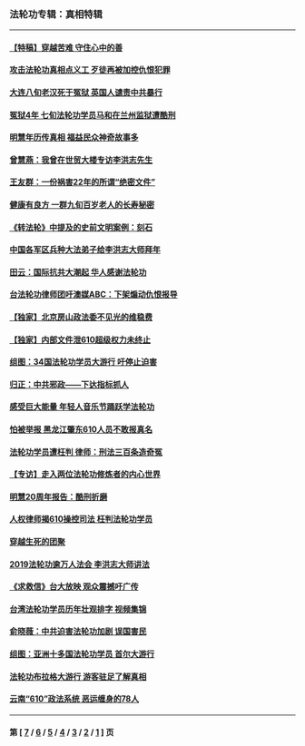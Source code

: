 ### 法轮功专辑：真相特辑
---
#### [【特稿】穿越苦难 守住心中的善](../../pages/nf4389/n13784979.md?12090430) 
#### [攻击法轮功真相点义工 歹徒再被加控仇恨犯罪](../../pages/nf4389/n13601019.md?12090430) 
#### [大连八旬老汉死于冤狱 英国人谴责中共暴行](../../pages/nf4389/n13480118.md?12090430) 
#### [冤狱4年 七旬法轮功学员马和在兰州监狱遭酷刑](../../pages/nf4389/n13304688.md?12090430) 
#### [明慧年历传真相 福益民众神奇故事多](../../pages/nf4389/n13294545.md?12090430) 
#### [曾慧燕：我曾在世贸大楼专访李洪志先生](../../pages/nf4389/n12898729.md?12090430) 
#### [王友群：一份祸害22年的所谓“绝密文件”](../../pages/nf4389/n12871750.md?12090430) 
#### [健康有良方 一群九旬百岁老人的长寿秘密](../../pages/nf4389/n12847475.md?12090430) 
#### [《转法轮》中提及的史前文明案例：刻石](../../pages/nf4389/n12758577.md?12090430) 
#### [中国各军区兵种大法弟子给李洪志大师拜年](../../pages/nf4389/n12750047.md?12090430) 
#### [田云：国际抗共大潮起 华人感谢法轮功](../../pages/nf4389/n12357708.md?12090430) 
#### [台法轮功律师团吁澳媒ABC：下架煽动仇恨报导](../../pages/nf4389/n12279917.md?12090430) 
#### [【独家】北京房山政法委不见光的维稳费](../../pages/nf4389/n12031979.md?12090430) 
#### [【独家】内部文件泄610超级权力未终止](../../pages/nf4389/n12023895.md?12090430) 
#### [组图：34国法轮功学员大游行 吁停止迫害](../../pages/nf4389/n11492658.md?12090430) 
#### [归正：中共邪政——下达指标抓人](../../pages/nf4389/n11474770.md?12090430) 
#### [感受巨大能量 年轻人音乐节踊跃学法轮功](../../pages/nf4389/n11441981.md?12090430) 
#### [怕被举报 黑龙江肇东610人员不敢报真名](../../pages/nf4389/n11436499.md?12090430) 
#### [法轮功学员遭枉判 律师：刑法三百条造奇冤](../../pages/nf4389/n11433943.md?12090430) 
#### [【专访】走入两位法轮功修炼者的内心世界](../../pages/nf4389/n11415623.md?12090430) 
#### [明慧20周年报告：酷刑折磨](../../pages/nf4389/n11387954.md?12090430) 
#### [人权律师揭610操控司法 枉判法轮功学员](../../pages/nf4389/n11313370.md?12090430) 
#### [穿越生死的团聚](../../pages/nf4389/n11258922.md?12090430) 
#### [2019法轮功逾万人法会 李洪志大师讲法](../../pages/nf4389/n11265303.md?12090430) 
#### [《求救信》台大放映 观众震撼吁广传](../../pages/nf4389/n10922251.md?12090430) 
#### [台湾法轮功学员历年壮观排字 视频集锦](../../pages/nf4389/n10878789.md?12090430) 
#### [俞晓薇：中共迫害法轮功加剧 误国害民](../../pages/nf4389/n10859260.md?12090430) 
#### [组图：亚洲十多国法轮功学员 首尔大游行](../../pages/nf4389/n10781149.md?12090430) 
#### [法轮功布拉格大游行 游客驻足了解真相](../../pages/nf4389/n10749360.md?12090430) 
#### [云南“610”政法系统 恶运缠身的78人](../../pages/nf4389/n10747534.md?12090430) 

---
#### 第 [ [7](./7.md?12090430) / [6](./6.md?12090430) / [5](./5.md?12090430) / [4](./4.md?12090430) / [3](./3.md?12090430) / [2](./2.md?12090430) / [1](./1.md?12090430) ] 页
